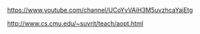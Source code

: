 https://www.youtube.com/channel/UCoYvVAiH3M5uvzhcaYajEtg

http://www.cs.cmu.edu/~suvrit/teach/aopt.html

